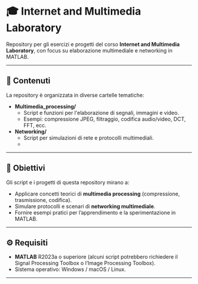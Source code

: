# 🎓 Internet and Multimedia Laboratory

Repository per gli esercizi e progetti del corso **Internet and Multimedia Laboratory**, con focus su elaborazione multimediale e networking in MATLAB.

---

## 🧩 Contenuti

La repository è organizzata in diverse cartelle tematiche:

- **Multimedia_processing/**
  - Script e funzioni per l'elaborazione di segnali, immagini e video.
  - Esempi: compressione JPEG, filtraggio, codifica audio/video, DCT, FFT, ecc.
- **Networking/**
  - Script per simulazioni di rete e protocolli multimediali.
  - 
---

## 🧠 Obiettivi

Gli script e i progetti di questa repository mirano a:
- Applicare concetti teorici di **multimedia processing** (compressione, trasmissione, codifica).
- Simulare protocolli e scenari di **networking multimediale**.
- Fornire esempi pratici per l’apprendimento e la sperimentazione in MATLAB.

---

## ⚙️ Requisiti

- **MATLAB** R2023a o superiore (alcuni script potrebbero richiedere il Signal Processing Toolbox o l’Image Processing Toolbox).
- Sistema operativo: Windows / macOS / Linux.

---
